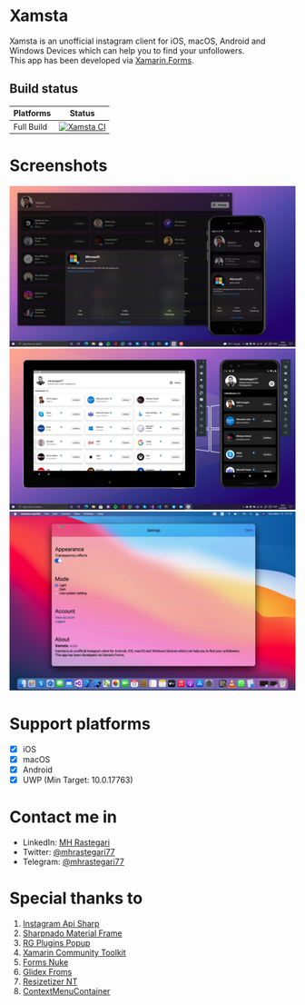 # Xamsta

Xamsta is an unofficial instagram client for iOS, macOS, Android and Windows Devices which can help you to find your unfollowers. 
<br/>
This app has been developed via [Xamarin.Forms][8].

## Build status

| Platforms | Status |
| --------- | ------ |
| Full Build | [![Xamsta CI](https://github.com/mhrastegari/Xamsta/actions/workflows/xamsta.ci.yml/badge.svg)](https://github.com/mhrastegari/Xamsta/blob/master/.github/workflows/xamsta.ci.yml) |

# Screenshots

<div>
  <img width="800px" src='Images/uwp-ios-main.png'>
  <img width="800px" src='Images/Android.png'>
  <img width="800px" src='Images/macOS.JPG'>
</div>

# Support platforms

- [x] iOS
- [x] macOS
- [x] Android
- [x] UWP (Min Target: 10.0.17763)

# Contact me in

- LinkedIn: [MH Rastegari][10]
- Twitter: [@mhrastegari77][11]
- Telegram: [@mhrastegari77][12]

# Special thanks to

1. [Instagram Api Sharp][1]
2. [Sharpnado Material Frame][2]
3. [RG Plugins Popup][3]
4. [Xamarin Community Toolkit][4]
5. [Forms Nuke][5]
6. [Glidex Froms][6]
7. [Resizetizer NT][7]
8. [ContextMenuContainer][9]

[1]: https://github.com/ramtinak/InstagramApiSharp/
[2]: https://github.com/roubachof/Sharpnado.MaterialFrame
[3]: https://github.com/rotorgames/Rg.Plugins.Popup
[4]: https://github.com/xamarin/XamarinCommunityToolkit
[5]: https://github.com/roubachof/Xamarin.Forms.Nuke
[6]: https://github.com/jonathanpeppers/glidex/
[7]: https://github.com/redth/Resizetizer
[8]: https://github.com/xamarin/Xamarin.Forms/
[9]: https://github.com/anpin/ContextMenuContainer
[10]: https://www.linkedin.com/in/mhrastegari77/
[11]: https://twitter.com/mhrastegari77
[12]: https://telegram.me/mhrastegari77
